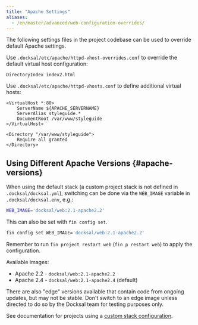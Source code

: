 ```yaml
---
title: "Apache Settings"
aliases:
  - /en/master/advanced/web-configuration-overrides/
---
```


The following settings files in the project codebase can be used to override default Apache settings.

Use `.docksal/etc/apache/httpd-vhost-overrides.conf` to override the default virtual host configuration:

```apacheconfig
DirectoryIndex index2.html
```

Use `.docksal/etc/apache/httpd-vhosts.conf` to define additional virtual hosts:

```apacheconfig
<VirtualHost *:80>
    ServerName ${APACHE_SERVERNAME}
    ServerAlias styleguide.*
    DocumentRoot /var/www/styleguide
</VirtualHost>

<Directory "/var/www/styleguide">
    Require all granted
</Directory>
```

## Using Different Apache Versions {#apache-versions}

When using the default stack (a custom project stack is not defined in `.docksal/docksal.yml`), switching can be done 
via the `WEB_IMAGE` variable in `.docksal/docksal.env`, e.g.:

```bash
WEB_IMAGE='docksal/web:2.1-apache2.2'
```
This can also be set with `fin config set`.
```bash
fin config set WEB_IMAGE='docksal/web:2.1-apache2.2'
```
Remember to run `fin project restart web` (`fin p restart web`) to apply the configuration.

Available images:

- Apache 2.2 - `docksal/web:2.1-apache2.2`
- Apache 2.4 - `docksal/web:2.1-apache2.4` (default)

There are also "edge" versions available that contain code from ongoing updates, but may not be stable. Don't switch to an
edge image unless directed to do so by the Docksal team for testing purposes only.

See documentation for projects using a [custom stack configuration](/stack/custom-configuration/).
